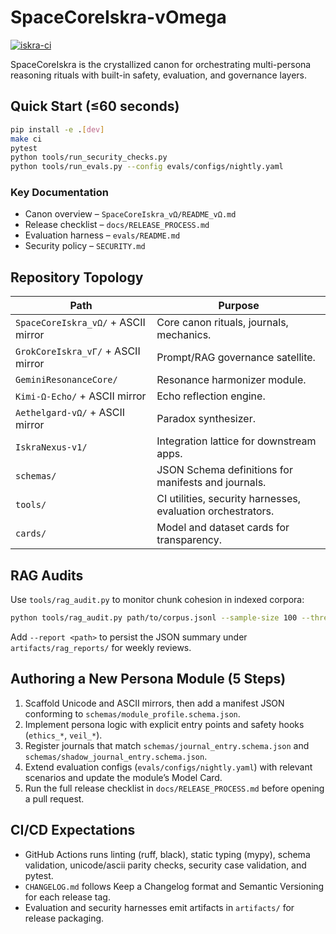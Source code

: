# SpaceCoreIskra-vOmega

[![iskra-ci](https://github.com/ggabrann/SpaceCoreIskra-vOmega/actions/workflows/ci.yml/badge.svg)](../../actions)

SpaceCoreIskra is the crystallized canon for orchestrating multi-persona reasoning rituals with built-in safety, evaluation, and governance layers.

## Quick Start (≤60 seconds)

```bash
pip install -e .[dev]
make ci
pytest
python tools/run_security_checks.py
python tools/run_evals.py --config evals/configs/nightly.yaml
```

### Key Documentation

- Canon overview – `SpaceCoreIskra_vΩ/README_vΩ.md`
- Release checklist – `docs/RELEASE_PROCESS.md`
- Evaluation harness – `evals/README.md`
- Security policy – `SECURITY.md`

## Repository Topology

| Path | Purpose |
| ---- | ------- |
| `SpaceCoreIskra_vΩ/` + ASCII mirror | Core canon rituals, journals, mechanics. |
| `GrokCoreIskra_vΓ/` + ASCII mirror | Prompt/RAG governance satellite. |
| `GeminiResonanceCore/` | Resonance harmonizer module. |
| `Kimi-Ω-Echo/` + ASCII mirror | Echo reflection engine. |
| `Aethelgard-vΩ/` + ASCII mirror | Paradox synthesizer. |
| `IskraNexus-v1/` | Integration lattice for downstream apps. |
| `schemas/` | JSON Schema definitions for manifests and journals. |
| `tools/` | CI utilities, security harnesses, evaluation orchestrators. |
| `cards/` | Model and dataset cards for transparency. |

## RAG Audits

Use `tools/rag_audit.py` to monitor chunk cohesion in indexed corpora:

```bash
python tools/rag_audit.py path/to/corpus.jsonl --sample-size 100 --threshold 0.35 --seed 13
```

Add `--report <path>` to persist the JSON summary under `artifacts/rag_reports/` for weekly reviews.

## Authoring a New Persona Module (5 Steps)

1. Scaffold Unicode and ASCII mirrors, then add a manifest JSON conforming to `schemas/module_profile.schema.json`.
2. Implement persona logic with explicit entry points and safety hooks (`ethics_*`, `veil_*`).
3. Register journals that match `schemas/journal_entry.schema.json` and `schemas/shadow_journal_entry.schema.json`.
4. Extend evaluation configs (`evals/configs/nightly.yaml`) with relevant scenarios and update the module’s Model Card.
5. Run the full release checklist in `docs/RELEASE_PROCESS.md` before opening a pull request.

## CI/CD Expectations

- GitHub Actions runs linting (ruff, black), static typing (mypy), schema validation, unicode/ascii parity checks, security case validation, and pytest.
- `CHANGELOG.md` follows Keep a Changelog format and Semantic Versioning for each release tag.
- Evaluation and security harnesses emit artifacts in `artifacts/` for release packaging.
